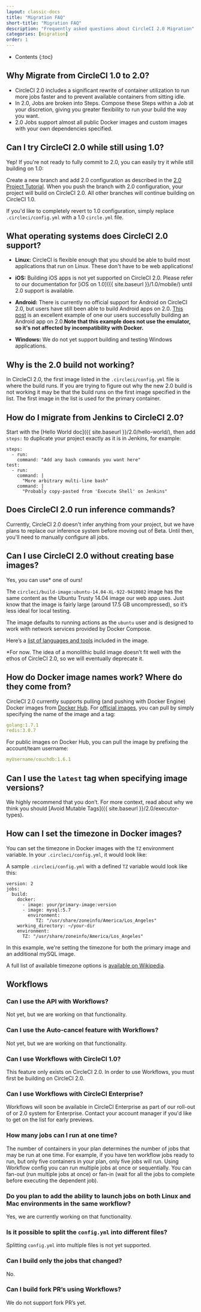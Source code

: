 ```yaml
---
layout: classic-docs
title: "Migration FAQ"
short-title: "Migration FAQ"
description: "Frequently asked questions about CircleCI 2.0 Migration"
categories: [migration]
order: 1
---
```


* Contents
{:toc}

## Why Migrate from CircleCI 1.0 to 2.0?

- CircleCI 2.0 includes a significant rewrite of container utilization to run more jobs faster and to prevent available containers from sitting idle. 
- In 2.0, Jobs are broken into Steps. Compose these Steps within a Job at your discretion, giving you greater flexibility to run your build the way you want. 
- 2.0 Jobs support almost all public Docker images and custom images with your own dependencies specified.

## Can I try CircleCI 2.0 while still using 1.0?

Yep! If you're not ready to fully commit to 2.0, you can easily try it while still building on 1.0:

Create a new branch and add 2.0 configuration as described in the [2.0 Project Tutorial](https://circleci.com/docs/2.0/project-walkthrough/). When you push the branch with 2.0 configuration, your project will build on CircleCI 2.0. All other branches will continue building on CircleCI 1.0.

If you'd like to completely revert to 1.0 configuration, simply replace `.circleci/config.yml` with a 1.0 `circle.yml` file.

## What operating systems does CircleCI 2.0 support?

- **Linux:** CircleCI is flexible enough that you should be able to build most applications that run on Linux. These don't have to be web applications!

- **iOS:** Building iOS apps is not yet supported on CircleCI 2.0. Please refer to our documentation for [iOS on 1.0]({{ site.baseurl }}/1.0/mobile/) until 2.0 support is available.

- **Android:** There is currently no official support for Android on CircleCI 2.0, but users have still been able to build Android apps on 2.0. [This post](https://discuss.circleci.com/t/thank-you-and-android-build-example/11298) is an excellent example of one our users successfully building an Android app on 2.0.**Note that this example does not use the emulator, so it's not affected by incompatibility with Docker.**

- **Windows:** We do not yet support building and testing Windows applications.

## Why is the 2.0 build not working?

In CircleCI 2.0, the first image listed in the `.circleci/config.yml` file is where the build runs. If you are trying to figure out why the new 2.0 build is not working it may be that the build runs on the first image specified in the list. The first image in the list is used for the primary container.

## How do I migrate from Jenkins to CircleCI 2.0?

Start with the [Hello World doc]({{ site.baseurl }}/2.0/hello-world/), then add `steps:` to duplicate your project exactly as it is in Jenkins, for example:

    steps:
      - run:
        command: "Add any bash commands you want here"
    test:
      - run:
        command: |
          "More arbitrary multi-line bash"
        command: |
          "Probably copy-pasted from 'Execute Shell' on Jenkins"

## Does CircleCI 2.0 run inference commands?

Currently, CircleCI 2.0 doesn't infer anything from your project, but we have plans to replace our inference system before moving out of Beta. Until then, you'll need to manually configure all jobs.

## Can I use CircleCI 2.0 without creating base images?

Yes, you can use* one of ours!

The `circleci/build-image:ubuntu-14.04-XL-922-9410082` image has the same content as the Ubuntu Trusty 14.04 image our web app uses. Just know that the image is fairly large (around 17.5 GB uncompressed), so it’s less ideal for local testing.

The image defaults to running actions as the `ubuntu` user and is designed to work with network services provided by Docker Compose.

Here’s a [list of languages and tools]({{site.baseurl}}/1.0/build-image-ubuntu-14.04-XL-922-9410082/) included in the image.

\*For now. The idea of a monolithic build image doesn’t fit well with the ethos of CircleCI 2.0, so we will eventually deprecate it.

## How do Docker image names work? Where do they come from?

CircleCI 2.0 currently supports pulling (and pushing with Docker Engine) Docker images from [Docker Hub][docker-hub]. For [official images][docker-library], you can pull by simply specifying the name of the image and a tag:

```YAML
golang:1.7.1
redis:3.0.7
```

For public images on Docker Hub, you can pull the image by prefixing the account/team username:

```YAML
myUsername/couchdb:1.6.1
```

## Can I use the `latest` tag when specifying image versions?

We highly recommend that you don’t. For more context, read about why we think you should [Avoid Mutable Tags]({{ site.baseurl }}/2.0/executor-types).

## How can I set the timezone in Docker images?

You can set the timezone in Docker images with the `TZ` environment variable. In your `.circleci/config.yml`, it would look like:

A sample `.circleci/config.yml` with a defined `TZ` variable would look like this:

```
version: 2
jobs:
  build:
    docker:
      - image: your/primary-image:version
      - image: mysql:5.7
        environment:
           TZ: "/usr/share/zoneinfo/America/Los_Angeles"
    working_directory: ~/your-dir
    environment:
      TZ: "/usr/share/zoneinfo/America/Los_Angeles"
```

In this example, we're setting the timezone for both the primary image and an additional mySQL image.

A full list of available timezone options is [available on Wikipedia](https://en.wikipedia.org/wiki/List_of_tz_database_time_zones).

## Workflows

### Can I use the API with Workflows?
Not yet, but we are working on that functionality.
 
### Can I use the Auto-cancel feature with Workflows?
Not yet, but we are working on that functionality.
 
### Can I use Workflows with CircleCI 1.0?
 
This feature only exists on CircleCI 2.0. In order to use Workflows, you must first be building on CircleCI 2.0.
 
### Can I use Workflows with CircleCI Enterprise?

Workflows will soon be available in CircleCI Enterprise as part of our roll-out of or 2.0 system for Enterprise. Contact your account manager if you'd like to get on the list for early previews.
 
### How many jobs can I run at one time?
The number of containers in your plan determines the number of jobs that may be run at one time. For example, if you have ten workflow jobs ready to run, but only five containers in your plan, only five jobs will run.
Using Workflow config you can run multiple jobs at once or sequentially. You can fan-out (run multiple jobs at once) or fan-in (wait for all the jobs to complete before executing the dependent job).
 
### Do you plan to add the ability to launch jobs on both Linux and Mac environments in the same workflow?
Yes, we are currently working on that functionality.
 
### Is it possible to split the `config.yml` into different files?
Splitting `config.yml` into multiple files is not yet supported.
 
### Can I build only the jobs that changed?
No.
 
### Can I build fork PR’s using Workflows?
We do not support fork PR’s yet.


[docker-hub]: https://hub.docker.com
[docker-library]: https://hub.docker.com/explore/
